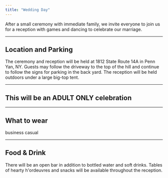 ```yaml
---
title: "Wedding Day"
---
```

After a small ceremony with immediate family, we invite everyone to join us for a reception with games and dancing to celebrate our marriage.

---

Location and Parking
--------------------
The ceremony and reception will be held at 1812 State Route 14A in Penn Yan, NY.  Guests may follow the driveway to the top of the hill and continue to follow the signs for parking in the back yard.  The reception will be held outdoors under a large big-top tent.  

---

This will be an ADULT ONLY celebration
--------------------------------------

---

What to wear
------------
business casual

---

Food & Drink
------------
There will be an open bar in addition to bottled water and soft drinks.  Tables of hearty h'ordeuvres and snacks will be available throughout the reception. 